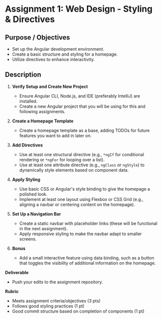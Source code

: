 # Assignment 1: Web Design - Styling & Directives

## Purpose / Objectives  
- Set up the Angular development environment.
- Create a basic structure and styling for a homepage.
- Utilize directives to enhance interactivity.

## Description  
1. **Verify Setup and Create New Project**  
   - Ensure Angular CLI, Node.js, and IDE (preferably IntelliJ) are installed.
   - Create a new Angular project that you will be using for this and following assignments.

2. **Create a Homepage Template**  
   - Create a homepage template as a base, adding TODOs for future features you want to add in later on.

3. **Add Directives**  
   - Use at least one structural directive (e.g., `*ngIf` for conditional rendering or `*ngFor` for looping over a list).
   - Use at least one attribute directive (e.g., `ngClass` or `ngStyle`) to dynamically style elements based on component data.

4. **Apply Styling**  
   - Use basic CSS or Angular's style binding to give the homepage a polished look.
   - Implement at least one layout using Flexbox or CSS Grid (e.g., aligning a navbar or centering content on the homepage).

5. **Set Up a Navigation Bar**  
   - Create a static navbar with placeholder links (these will be functional in the next assignment).
   - Apply responsive styling to make the navbar adapt to smaller screens.

6. **Bonus**  
   - Add a small interactive feature using data binding, such as a button that toggles the visibility of additional information on the homepage.

**Deliverable**  
- Push your edits to the assignment repository.

**Rubric**  
- Meets assignment criteria/objectives (3 pts)
- Follows good styling practices (1 pt)
- Good commit structure based on completion of components (1 pt)
